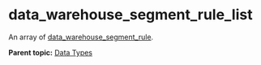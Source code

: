 # data\_warehouse\_segment\_rule\_list

An array of [data\_warehouse\_segment\_rule](r_data_warehouse_segment_rule.md#).

**Parent topic:** [Data Types](../data_types/c_data_types.md)

